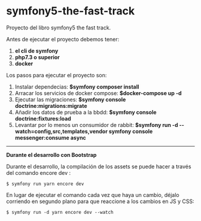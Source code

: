 # symfony5-the-fast-track
Proyecto del libro symfony5 the fast track.

Antes de ejecutar el proyecto debemos tener:
1. **el cli de symfony**
2. **php7.3 o superior**
3. **docker**


Los pasos para ejecutar el proyecto son:

1. Instalar dependecias: **$symfony composer install**
2. Arracar los servicios de docker compose: **$docker-compose up -d**
3. Ejecutar las migraciones: **$symfony console doctrine:migrations:migrate**
4. Añadir los datos de prueba a la bbdd: **$symfony console doctrine:fixtures:load**
5. Levantar por lo menos un consumidor de rabbit: **$symfony run -d --watch=config,src,templates,vendor symfony console
messenger:consume async**

----------------------------------

**Durante el desarrollo con Bootstrap**

Durante el desarrollo, la compilación de los assets se puede hacer a través
del comando encore dev :

`$ symfony run yarn encore dev`

En lugar de ejecutar el comando cada vez que haya un cambio, déjalo
corriendo en segundo plano para que reaccione a los cambios en JS y CSS:

`$ symfony run -d yarn encore dev --watch`
